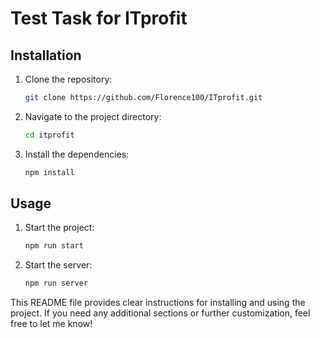 # Test Task for ITprofit

## Installation

1. Clone the repository:
   ```bash
   git clone https://github.com/Florence100/ITprofit.git
2. Navigate to the project directory:
   ```bash
   cd itprofit
4. Install the dependencies:
   ```bash
   npm install

## Usage

1. Start the project:
   ```bash
   npm run start
3. Start the server:
   ```bash
   npm run server


This README file provides clear instructions for installing and using the project. If you need any additional sections or further customization, feel free to let me know!

